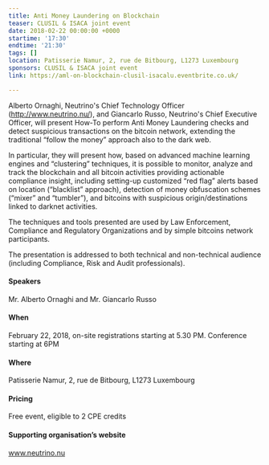 ```yaml
---
title: Anti Money Laundering on Blockchain
teaser: CLUSIL & ISACA joint event
date: 2018-02-22 00:00:00 +0000
startime: '17:30'
endtime: '21:30'
tags: []
location: Patisserie Namur, 2, rue de Bitbourg, L1273 Luxembourg
sponsors: CLUSIL & ISACA joint event
link: https://aml-on-blockchain-clusil-isacalu.eventbrite.co.uk/

---
```

Alberto Ornaghi, Neutrino's Chief Technology Officer (http://www.neutrino.nu/), and Giancarlo Russo, Neutrino's Chief Executive Officer, will present How-To perform Anti Money Laundering checks and detect suspicious transactions on the bitcoin network, extending the traditional “follow the money” approach also to the dark web.

In particular, they will present how, based on advanced machine learning engines and “clustering” techniques, it is possible to monitor, analyze and track the blockchain and all bitcoin activities providing actionable compliance insight, including setting-up customized “red flag” alerts based on location (“blacklist” approach), detection of money obfuscation schemes (“mixer” and “tumbler”), and bitcoins with suspicious origin/destinations linked to darknet activities.

The techniques and tools presented are used by Law Enforcement, Compliance and Regulatory Organizations and by simple bitcoins network participants.

The presentation is addressed to both technical and non-technical audience (including Compliance, Risk and Audit professionals).

#### Speakers

Mr. Alberto Ornaghi and Mr. Giancarlo Russo

#### When

February 22, 2018, on-site registrations starting at 5.30 PM. Conference starting at 6PM

#### Where

Patisserie Namur, 2, rue de Bitbourg, L1273 Luxembourg

#### Pricing

Free event, eligible to 2 CPE credits

#### Supporting organisation’s website

www.neutrino.nu